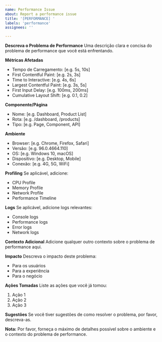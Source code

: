 ```yaml
---
name: Performance Issue
about: Report a performance issue
title: '[PERFORMANCE] '
labels: 'performance'
assignees: ''

---
```


**Descreva o Problema de Performance**
Uma descrição clara e concisa do problema de performance que você está enfrentando.

**Métricas Afetadas**
- Tempo de Carregamento: [e.g. 5s, 10s]
- First Contentful Paint: [e.g. 2s, 3s]
- Time to Interactive: [e.g. 4s, 6s]
- Largest Contentful Paint: [e.g. 3s, 5s]
- First Input Delay: [e.g. 100ms, 200ms]
- Cumulative Layout Shift: [e.g. 0.1, 0.2]

**Componente/Página**
- Nome: [e.g. Dashboard, Product List]
- Rota: [e.g. /dashboard, /products]
- Tipo: [e.g. Page, Component, API]

**Ambiente**
- Browser: [e.g. Chrome, Firefox, Safari]
- Versão: [e.g. 96.0.4664.110]
- OS: [e.g. Windows 10, macOS]
- Dispositivo: [e.g. Desktop, Mobile]
- Conexão: [e.g. 4G, 5G, WiFi]

**Profiling**
Se aplicável, adicione:
- CPU Profile
- Memory Profile
- Network Profile
- Performance Timeline

**Logs**
Se aplicável, adicione logs relevantes:
- Console logs
- Performance logs
- Error logs
- Network logs

**Contexto Adicional**
Adicione qualquer outro contexto sobre o problema de performance aqui.

**Impacto**
Descreva o impacto deste problema:
- Para os usuários
- Para a experiência
- Para o negócio

**Ações Tomadas**
Liste as ações que você já tomou:
1. Ação 1
2. Ação 2
3. Ação 3

**Sugestões**
Se você tiver sugestões de como resolver o problema, por favor, descreva-as.

**Nota:**
Por favor, forneça o máximo de detalhes possível sobre o ambiente e o contexto do problema de performance. 